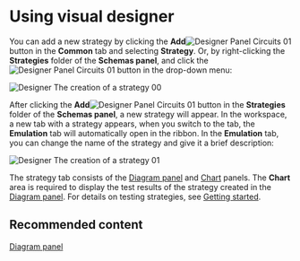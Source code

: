 # Using visual designer

You can add a new strategy by clicking the **Add**![Designer Panel Circuits 01](~/images/Designer_Panel_Circuits_01.png) button in the **Common** tab and selecting **Strategy**. Or, by right\-clicking the **Strategies** folder of the **Schemas panel**, and click the ![Designer Panel Circuits 01](~/images/Designer_Panel_Circuits_01.png) button in the drop\-down menu:

![Designer The creation of a strategy 00](~/images/Designer_creation_of_strategy_00.png)

After clicking the **Add**![Designer Panel Circuits 01](~/images/Designer_Panel_Circuits_01.png) button in the **Strategies** folder of the **Schemas panel**, a new strategy will appear. In the workspace, a new tab with a strategy appears, when you switch to the tab, the **Emulation** tab will automatically open in the ribbon. In the **Emulation** tab, you can change the name of the strategy and give it a brief description:

![Designer The creation of a strategy 01](~/images/Designer_creation_of_strategy_01.png)

The strategy tab consists of the [Diagram panel](Designer_Designer_schemes_strategies_and_component_elements.md) and [Chart](Designer_Chart.md) panels. The **Chart** area is required to display the test results of the strategy created in the [Diagram panel](Designer_Designer_schemes_strategies_and_component_elements.md). For details on testing strategies, see [Getting started](Designer_Example_of_backtesting.md).

## Recommended content

[Diagram panel](Designer_Designer_schemes_strategies_and_component_elements.md)
